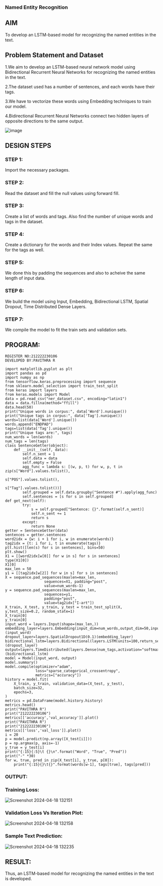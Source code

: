 ### Named Entity Recognition

## AIM

To develop an LSTM-based model for recognizing the named entities in the text.

## Problem Statement and Dataset

1.We aim to develop an LSTM-based neural network model using Bidirectional Recurrent Neural Networks for recognizing the named entities in the text.

2.The dataset used has a number of sentences, and each words have their tags.

3.We have to vectorize these words using Embedding techniques to train our model.

4.Bidirectional Recurrent Neural Networks connect two hidden layers of opposite directions to the same output.

![image](https://github.com/Pavithraramasaamy/named-entity-recognition/assets/118596964/5e196749-5936-4d61-97f7-560e762bf5ca)



## DESIGN STEPS

### STEP 1: 
Import the necessary packages.

### STEP 2:
Read the dataset and fill the null values using forward fill.

### STEP 3: 
Create a list of words and tags. Also find the number of unique words and tags in the dataset.

### STEP 4: 
Create a dictionary for the words and their Index values. Repeat the same for the tags as well.

### STEP 5: 
We done this by padding the sequences and also to acheive the same length of input data.

### STEP 6: 
We build the model using Input, Embedding, Bidirectional LSTM, Spatial Dropout, Time Distributed Dense Layers.

### STEP 7:
We compile the model to fit the train sets and validation sets.

## PROGRAM:
```
REGISTER NO:212222230106
DEVELOPED BY:PAVITHRA R
```
```
import matplotlib.pyplot as plt
import pandas as pd
import numpy as np
from tensorflow.keras.preprocessing import sequence
from sklearn.model_selection import train_test_split
from keras import layers
from keras.models import Model
data = pd.read_csv("ner_dataset.csv", encoding="latin1")
data = data.fillna(method="ffill")
data.head(50)
print("Unique words in corpus:", data['Word'].nunique())
print("Unique tags in corpus:", data['Tag'].nunique())
words=list(data['Word'].unique())
words.append("ENDPAD")
tags=list(data['Tag'].unique())
print("Unique tags are:", tags)
num_words = len(words)
num_tags = len(tags)
class SentenceGetter(object):
    def __init__(self, data):
        self.n_sent = 1
        self.data = data
        self.empty = False
        agg_func = lambda s: [(w, p, t) for w, p, t in zip(s["Word"].values.tolist(),
                                                           s["POS"].values.tolist(),
                                                           s["Tag"].values.tolist())]
        self.grouped = self.data.groupby("Sentence #").apply(agg_func)
        self.sentences = [s for s in self.grouped]
def get_next(self):
        try:
            s = self.grouped["Sentence: {}".format(self.n_sent)]
            self.n_sent += 1
            return s
        except:
            return None
getter = SentenceGetter(data)
sentences = getter.sentences
word2idx = {w: i + 1 for i, w in enumerate(words)}
tag2idx = {t: i for i, t in enumerate(tags)}
plt.hist([len(s) for s in sentences], bins=50)
plt.show()
X1 = [[word2idx[w[0]] for w in s] for s in sentences]
type(X1[0])
X1[0]
max_len = 50
y1 = [[tag2idx[w[2]] for w in s] for s in sentences]
X = sequence.pad_sequences(maxlen=max_len,
                  sequences=X1, padding="post",
                  value=num_words-1)
y = sequence.pad_sequences(maxlen=max_len,
                  sequences=y1,
                  padding="post",
                  value=tag2idx["I-art"])
X_train, X_test, y_train, y_test = train_test_split(X, y,test_size=0.2, random_state=1)
X_train[0]
y_train[0]
input_word = layers.Input(shape=(max_len,))
embedding_layer=layers.Embedding(input_dim=num_words,output_dim=50,input_length=max_len)(input_word)
dropout_layer=layers.SpatialDropout1D(0.1)(embedding_layer)
bidirectional_lstm=layers.Bidirectional(layers.LSTM(units=100,return_sequences=True,recurrent_dropout=0.1))(dropout_layer)
output=layers.TimeDistributed(layers.Dense(num_tags,activation="softmax"))(bidirectional_lstm)
model = Model(input_word, output)
model.summary()
model.compile(optimizer="adam",
              loss="sparse_categorical_crossentropy",
              metrics=["accuracy"])
history = model.fit(
    X_train, y_train, validation_data=(X_test, y_test),
    batch_size=32,
    epochs=3,
)
metrics = pd.DataFrame(model.history.history)
metrics.head()
print("PAVITHRA R")
print("212222230106")
metrics[['accuracy','val_accuracy']].plot()
print("PAVITHRA R")
print("212222230106")
metrics[['loss','val_loss']].plot()
i = 20
p = model.predict(np.array([X_test[i]]))
p = np.argmax(p, axis=-1)
y_true = y_test[i]
print("{:15}{:5}\t {}\n".format("Word", "True", "Pred"))
print("-" *30)
for w, true, pred in zip(X_test[i], y_true, p[0]):
    print("{:15}{}\t{}".format(words[w-1], tags[true], tags[pred]))

```

### OUTPUT:

### Training Loss:
![Screenshot 2024-04-18 132151](https://github.com/Pavithraramasaamy/named-entity-recognition/assets/118596964/6243cabb-29f6-4eeb-ace6-0cd0289887a1)

### Validation Loss Vs Iteration Plot:

![Screenshot 2024-04-18 132158](https://github.com/Pavithraramasaamy/named-entity-recognition/assets/118596964/1d65cee4-ab9f-477b-be10-e5e0d89a3a2c)


### Sample Text Prediction:

![Screenshot 2024-04-18 132235](https://github.com/Pavithraramasaamy/named-entity-recognition/assets/118596964/65aa606a-d597-49f0-a1c9-1f50c8212116)


## RESULT:
Thus, an LSTM-based model for recognizing the named entities in the text is developed.
